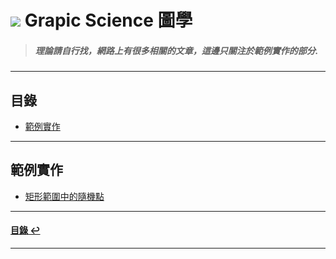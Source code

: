 # ![](https://drive.google.com/uc?id=10INx5_pkhMcYRdx_OO4rXNXxcsvPtBYq) Grapic Science 圖學
> ##### 理論請自行找，網路上有很多相關的文章，這邊只關注於範例實作的部分.

---

<!--ts-->
## 目錄
* [範例實作](#範例實作)
<!--te-->

---

## 範例實作
* [矩形範圍中的隨機點](https://github.com/RC-Dev-Tech/graphic-science-random-point-on-rect-range) <br>

---

<!--ts-->
#### [目錄 ↩](#目錄)
<!--te-->

---
